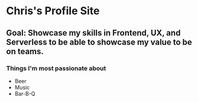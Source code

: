 # Chris's Profile Site

## Goal: Showcase my skills in Frontend, UX, and Serverless to be able to showcase my value to be on teams.

### Things I'm most passionate about
- Beer
- Music
- Bar-B-Q